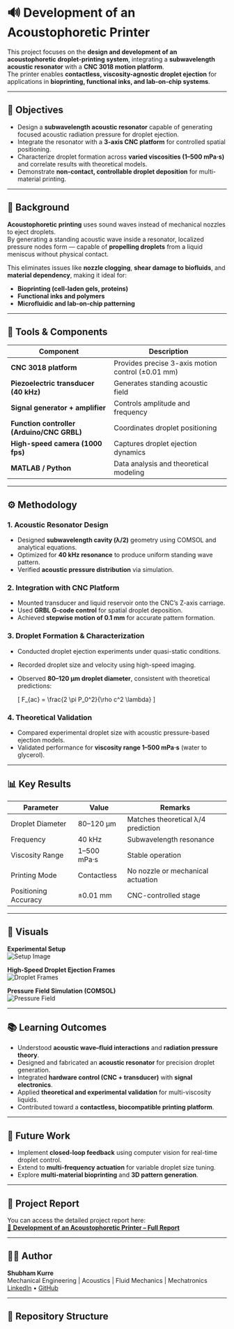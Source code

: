 # 🔊 Development of an Acoustophoretic Printer

This project focuses on the **design and development of an acoustophoretic droplet-printing system**, integrating a **subwavelength acoustic resonator** with a **CNC 3018 motion platform**.  
The printer enables **contactless, viscosity-agnostic droplet ejection** for applications in **bioprinting, functional inks, and lab-on-chip systems**.


---

## 🎯 Objectives
- Design a **subwavelength acoustic resonator** capable of generating focused acoustic radiation pressure for droplet ejection.
- Integrate the resonator with a **3-axis CNC platform** for controlled spatial positioning.
- Characterize droplet formation across **varied viscosities (1–500 mPa·s)** and correlate results with theoretical models.
- Demonstrate **non-contact, controllable droplet deposition** for multi-material printing.

---

## 🧠 Background

**Acoustophoretic printing** uses sound waves instead of mechanical nozzles to eject droplets.  
By generating a standing acoustic wave inside a resonator, localized pressure nodes form — capable of **propelling droplets** from a liquid meniscus without physical contact.  

This eliminates issues like **nozzle clogging**, **shear damage to biofluids**, and **material dependency**, making it ideal for:
- **Bioprinting (cell-laden gels, proteins)**
- **Functional inks and polymers**
- **Microfluidic and lab-on-chip patterning**

---

## 🧰 Tools & Components
| Component | Description |
|------------|-------------|
| **CNC 3018 platform** | Provides precise 3-axis motion control (±0.01 mm) |
| **Piezoelectric transducer (40 kHz)** | Generates standing acoustic field |
| **Signal generator + amplifier** | Controls amplitude and frequency |
| **Function controller (Arduino/CNC GRBL)** | Coordinates droplet positioning |
| **High-speed camera (1000 fps)** | Captures droplet ejection dynamics |
| **MATLAB / Python** | Data analysis and theoretical modeling |

---

## ⚙️ Methodology

### 1. Acoustic Resonator Design
- Designed **subwavelength cavity (λ/2)** geometry using COMSOL and analytical equations.  
- Optimized for **40 kHz resonance** to produce uniform standing wave pattern.  
- Verified **acoustic pressure distribution** via simulation.

### 2. Integration with CNC Platform
- Mounted transducer and liquid reservoir onto the CNC’s Z-axis carriage.
- Used **GRBL G-code control** for spatial droplet deposition.
- Achieved **stepwise motion of 0.1 mm** for accurate pattern formation.

### 3. Droplet Formation & Characterization
- Conducted droplet ejection experiments under quasi-static conditions.
- Recorded droplet size and velocity using high-speed imaging.
- Observed **80–120 μm droplet diameter**, consistent with theoretical predictions:
  
  \[
  F_{ac} = \frac{2 \pi P_0^2}{\rho c^2 \lambda}
  \]

### 4. Theoretical Validation
- Compared experimental droplet size with acoustic pressure-based ejection models.
- Validated performance for **viscosity range 1–500 mPa·s** (water to glycerol).

---

## 📊 Key Results

| Parameter | Value | Remarks |
|------------|--------|----------|
| Droplet Diameter | 80–120 μm | Matches theoretical λ/4 prediction |
| Frequency | 40 kHz | Subwavelength resonance |
| Viscosity Range | 1–500 mPa·s | Stable operation |
| Printing Mode | Contactless | No nozzle or mechanical actuation |
| Positioning Accuracy | ±0.01 mm | CNC-controlled stage |

---

## 🧪 Visuals

**Experimental Setup**  
![Setup Image](Results/acoustophoretic_setup.png)

**High-Speed Droplet Ejection Frames**  
![Droplet Frames](Results/droplet_frames.png)

**Pressure Field Simulation (COMSOL)**  
![Pressure Field](Results/pressure_field.png)

---

## 📚 Learning Outcomes
- Understood **acoustic wave–fluid interactions** and **radiation pressure theory**.
- Designed and fabricated an **acoustic resonator** for precision droplet generation.
- Integrated **hardware control (CNC + transducer)** with **signal electronics**.
- Applied **theoretical and experimental validation** for multi-viscosity liquids.
- Contributed toward a **contactless, biocompatible printing platform**.

---

## 🧭 Future Work
- Implement **closed-loop feedback** using computer vision for real-time droplet control.
- Extend to **multi-frequency actuation** for variable droplet size tuning.
- Explore **multi-material bioprinting** and **3D pattern generation**.

---



## 📄 Project Report

You can access the detailed project report here:  
[📘 **Development of an Acoustophoretic Printer – Full Report**](Development_of_an_Acoustophoretic_Printer_Report.pdf)

---


## 👨‍💻 Author
**Shubham Kurre**  
Mechanical Engineering | Acoustics | Fluid Mechanics | Mechatronics  
[LinkedIn](https://linkedin.com/in/) • [GitHub](https://github.com/shubhamkurre)

---

## 📂 Repository Structure
